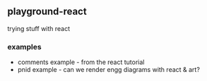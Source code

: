 ## playground-react

trying stuff with react

### examples

- comments example - from the react tutorial
- pnid example - can we render engg diagrams with react & art?
